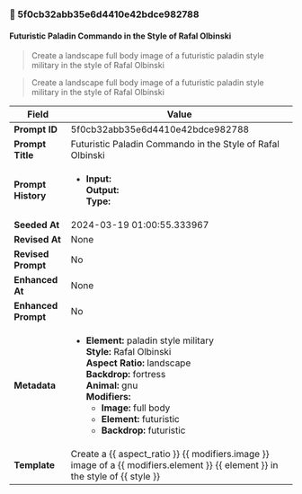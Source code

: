 

### 📜 5f0cb32abb35e6d4410e42bdce982788

#### Futuristic Paladin Commando in the Style of Rafal Olbinski

> Create a landscape full body image of a futuristic paladin style military in the style of Rafal Olbinski

> Create a landscape full body image of a futuristic paladin style military in the style of Rafal Olbinski

| Field          | Value                                                                                                                                                                      |
|----------------|----------------------------------------------------------------------------------------------------------------------------------------------------------------------------|
| **Prompt ID**  | 5f0cb32abb35e6d4410e42bdce982788                                                                                                                                                            |
| **Prompt Title**  | Futuristic Paladin Commando in the Style of Rafal Olbinski                                                                                                                                                            |
| **Prompt History** | <ul><li>**Input:**  <br> **Output:**  <br> **Type:** </li></ul> |
| **Seeded At** | 2024-03-19 01:00:55.333967                                                                                                                                                   |
| **Revised At** | None                                                                                                                                                   |
| **Revised Prompt** | No                                                                                                                                                                      |
| **Enhanced At** | None                                                                                                                                                  |
| **Enhanced Prompt** | No                                                                                                                                                                    |
| **Metadata**   | <ul><li>**Element:** paladin style military <br> **Style:** Rafal Olbinski <br> **Aspect Ratio:** landscape <br> **Backdrop:** fortress <br> **Animal:** gnu <br> **Modifiers:**<ul><li>**Image:** full body</li><li>**Element:** futuristic</li><li>**Backdrop:** futuristic</li></ul></li></ul> |
| **Template**   | Create a {{ aspect_ratio }} {{ modifiers.image }} image of a {{ modifiers.element }} {{ element }} in the style of {{ style }}                                                                                                                                           |


